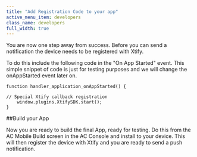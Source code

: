 ```yaml
---
title: "Add Registration Code to your app"
active_menu_item: developers
class_name: developers
full_width: true
---
```


You are now one step away from success. Before you can send a notification the device needs to be registered with Xtify.

To do this include the following code in the "On App Started" event. This simple snippet of code is just for testing purposes and we will change the onAppStarted event later on.


	function handler_application_onAppStarted() {
  
    // Special Xtify callback registration
    	window.plugins.XtifySDK.start();
    }

##Build your App

Now you are ready to build the final App, ready for testing. Do this from the AC Mobile Build screen in the AC Console and install to your device. This will then register the device with Xtify and you are ready to send a push notification.